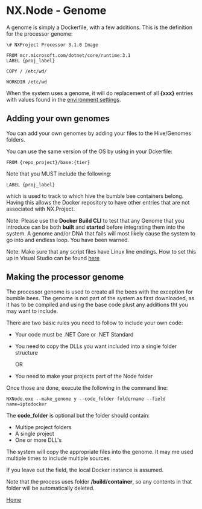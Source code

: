 # NX.Node - Genome

A genome is simply a Dockerfile, with a few additions.  This is the definition for the
processor genome:

```
\# NXProject Processor 3.1.0 Image

FROM mcr.microsoft.com/dotnet/core/runtime:3.1
LABEL {proj_label}

COPY / /etc/wd/

WORKDIR /etc/wd
```
When the system uses a genome, it will do replacement of all **{xxx}** entries with
values found in the [environment settings](README_ENv.md).

## Adding your own genomes

You can add your own genomes by adding your files to the Hive/Genomes folders. 

You can use the same version of the OS by using in your Dckerfile:
```
FROM {repo_project}/base:{tier}
```
Note that you MUST include the following:
```
LABEL {proj_label}
```
which is used to track to which hive the bumble bee containers belong.  Having this allows
the Docker repository to have other entries  that are not associated with NX.Project.

Note:  Please use the **Docker Build CLI** to test that any Genome that you
introduce can be both **built** and **started** before integrating them into the
system.  A genome and/or DNA that fails will most likely cause the system to go into
and endless loop.  You have been warned.

Note:  Make sure that any script files have Linux line endings.  How to set this
up in Visual Studio can be found [here](https://stackoverflow.com/questions/3802406/configure-visual-studio-to-use-unix-line-endings/63109256#63109256)

## Making the processor genome

The processor genome is used to create all the bees with the exception for bumble bees.
The genome is not part of the system as first downloaded, as it has to be compiled
and using the base code plust any additions tht you may want to include.

There are two basic rules you need to follow to include your own code:

* Your code must be .NET Core or .NET Standard

* You need to copy the DLLs you want included into a single folder structure

	OR

* You need to make your projects part of the Node folder

Once those are done, execute the following in the command line:
```
NXNode.exe --make_genome y --code_folder foldername --field name=iptodocker
```
The **code_folder** is optional but the folder should contain:

* Multipe project folders
* A single project
* One or more DLL's

The system will copy the appropriate files into the genome.  It may me used multiple times 
to include multiple sources.

If you leave out the field, the local Docker instance is assumed.

Note that the process uses folder **/build/container**, so any contents in that folder
will be automatically deleted.

[Home](../README.md)
